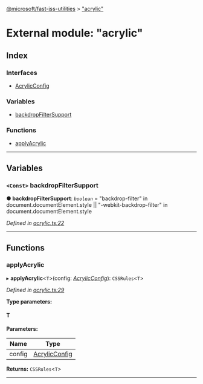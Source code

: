 [@microsoft/fast-jss-utilities](../README.md) > ["acrylic"](../modules/_acrylic_.md)

# External module: "acrylic"

## Index

### Interfaces

* [AcrylicConfig](../interfaces/_acrylic_.acrylicconfig.md)

### Variables

* [backdropFilterSupport](_acrylic_.md#backdropfiltersupport)

### Functions

* [applyAcrylic](_acrylic_.md#applyacrylic)

---

## Variables

<a id="backdropfiltersupport"></a>

### `<Const>` backdropFilterSupport

**● backdropFilterSupport**: *`boolean`* = 
    "backdrop-filter" in document.documentElement.style ||
    "-webkit-backdrop-filter" in document.documentElement.style

*Defined in [acrylic.ts:22](https://github.com/Microsoft/fast-dna/blob/164dd3ca/packages/fast-jss-utilities/src/acrylic.ts#L22)*

___

## Functions

<a id="applyacrylic"></a>

###  applyAcrylic

▸ **applyAcrylic**<`T`>(config: *[AcrylicConfig](../interfaces/_acrylic_.acrylicconfig.md)*): `CSSRules`<`T`>

*Defined in [acrylic.ts:29](https://github.com/Microsoft/fast-dna/blob/164dd3ca/packages/fast-jss-utilities/src/acrylic.ts#L29)*

**Type parameters:**

#### T 
**Parameters:**

| Name | Type |
| ------ | ------ |
| config | [AcrylicConfig](../interfaces/_acrylic_.acrylicconfig.md) |

**Returns:** `CSSRules`<`T`>

___


